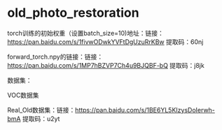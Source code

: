 # old_photo_restoration

torch训练的初始权重（设置batch_size=10)地址：链接：https://pan.baidu.com/s/1fivwODwkYVFtDgUzuRrKBw 提取码：60nj

forward_torch.npy的链接：链接：https://pan.baidu.com/s/1MP7hBZVP7Ch4u9BJQBF-bQ 提取码：j8jk

数据集：

  VOC数据集
  
  Real_Old数据集：链接：https://pan.baidu.com/s/1BE6YL5KIzysDoIerwh-bmA  提取码：u2yt
